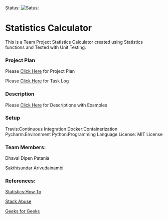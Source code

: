 Status: ![Satus:](https://travis-ci.com/Sakthi0722/StatsCalculator.svg?branch=main)

# Statistics Calculator
This is a Team Project Statistics Calculator created using Statistics functions and Tested with Unit Testing.
### Project Plan
Please [Click Here](ProjectPlan.md) for Project Plan

Please [Click Here](TaskLog.csv) for Task Log

### Description
Please [Click Here](References) for Descriptions with Examples

### Setup
Travis:Continuous Integration
Docker:Containerization
Pycharm:Environment
Python:Programming Language
License: MIT License

### Team Members:
Dhaval Dipen Patania

Sakthisundar Arivudainambi

### References:
[Statistics:How To](https://www.statisticshowto.com/probability-and-statistics/confidence-interval/)

[Stack Abuse](https://stackabuse.com/calculating-variance-and-standard-deviation-in-python/)

[Geeks for Geeks](https://www.geeksforgeeks.org/python-generate-random-numbers-within-a-given-range-and-store-in-a-list/)